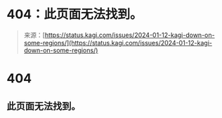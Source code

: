 <!--yml

分类：未分类

日期：2024年05月27日 14:42:44

-->

# 404：此页面无法找到。

> 来源：[https://status.kagi.com/issues/2024-01-12-kagi-down-on-some-regions/](https://status.kagi.com/issues/2024-01-12-kagi-down-on-some-regions/)

# 404

## 此页面无法找到。
